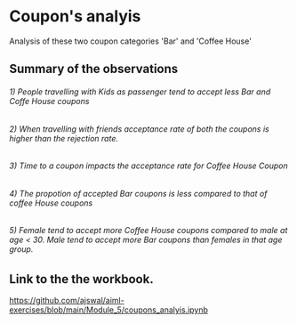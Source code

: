 # Coupon's analyis

Analysis of these two coupon categories 'Bar' and 'Coffee House'

## Summary of the observations
###### 1) People travelling with Kids as passenger tend to accept less Bar and Coffe House coupons
###### 2) When travelling with friends acceptance rate of both the coupons is higher than the rejection rate.
###### 3) Time to a coupon impacts the acceptance rate for Coffee House Coupon
###### 4) The propotion of accepted Bar coupons is less compared to that of coffee House coupons
###### 5) Female tend to accept more Coffee House coupons compared to male at age < 30. Male tend to accept more Bar coupons than females in that age group.

## Link to the the workbook.
https://github.com/ajswal/aiml-exercises/blob/main/Module_5/coupons_analyis.ipynb

